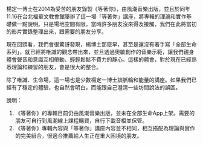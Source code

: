 楊定一博士在2014為受苦的朋友錄製《等著你》，由風潮音樂出版，並且於同年11.16在台北福華文教會館舉辦了這一場「等著你」講座，將專輯的理論和實作基礎做一點說明。只是場地空間有限，當時許多朋友沒來得及接觸，我們在此將當初的影片實錄整理出來，跟需要的朋友分享。

現在回頭看，我們會很驚訝發現，楊博士那麼早，甚至是還沒有著手寫「全部生命系列」，就已經將唯識的觀念帶出來，並且透過奧敏創作的音樂示範，讓我們親身體會聲音和意識互相帶動、輕輕鬆鬆不費力的靜心。這樣的體會，對於現在已經熟悉理論和練習的朋友，會是很大的整合。

除了唯識、生命場，這一場也是少數楊定一博士談脈輪和能量的講座。如果我們已經有了穩定的體驗，也自然會明白，而能跟自己澄清一些坊間說法的誤區。

說明：

1. 《等著你》的專輯目前仍由風潮音樂出版，並未在全部生命App上架。需要的朋友可自行到風潮線上課程購買，自行下載音檔並保管。
2. 《等著你》專輯內容與「等著你」講座內容並不相同，相互搭配為理論與實作的完美組合，很適合推薦給人生正在重大困境的朋友。
